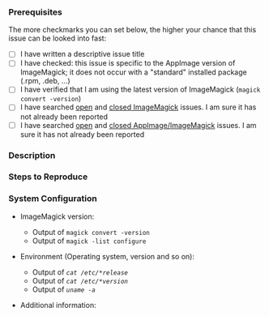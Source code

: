 ### Prerequisites

The more checkmarks you can set below, the higher your chance that this issue can be looked into fast:

- [ ] I have written a descriptive issue title
- [ ] I have checked: this issue is specific to the AppImage version of ImageMagick; it does not occur with a "standard" installed package (.rpm, .deb, ...)
- [ ] I have verified that I am using the latest version of ImageMagick (`magick convert -version`)
- [ ] I have searched [open](https://github.com/ImageMagick/ImageMagick/issues) and [closed ImageMagick](https://github.com/ImageMagick/ImageMagick/issues?q=is%3Aissue+is%3Aclosed) issues. I am sure it has not already been reported
- [ ] I have searched [open](https://github.com/KurtPfeifle/ImageMagick/issues) and [closed AppImage/ImageMagick](https://github.com/KurtPfeifle/ImageMagick/issues?q=is%3Aissue+is%3Aclosed) issues. I am sure it has not already been reported

### Description
<!-- A description of the bug or feature -->

### Steps to Reproduce
<!-- List of steps, sample code, failing test or link to a project that reproduces the behavior.
     Make sure you place a stack trace inside a code (```) block to avoid linking unrelated issues -->

### System Configuration
<!-- Tell us about the environment where you are experiencing the bug -->

- ImageMagick version:
    + Output of `magick convert -version`
    + Output of `magick -list configure`

- Environment (Operating system, version and so on):
    + Output of *`cat /etc/*release`*
    + Output of *`cat /etc/*version`*
    + Output of *`uname -a`*

- Additional information:

<!-- Thanks for reporting the issue to ImageMagick/AppImage! -->


